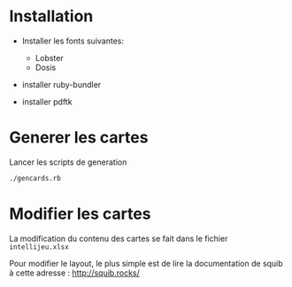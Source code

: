 # Installation

- Installer les fonts suivantes:

  - Lobster
  - Dosis

- installer ruby-bundler
- installer pdftk

# Generer les cartes

Lancer les scripts de generation

```bash
./gencards.rb
```

# Modifier les cartes

La modification du contenu des cartes se fait dans le fichier `intellijeu.xlsx`

Pour modifier le layout, le plus simple est de lire la documentation de squib à cette adresse : <http://squib.rocks/>
